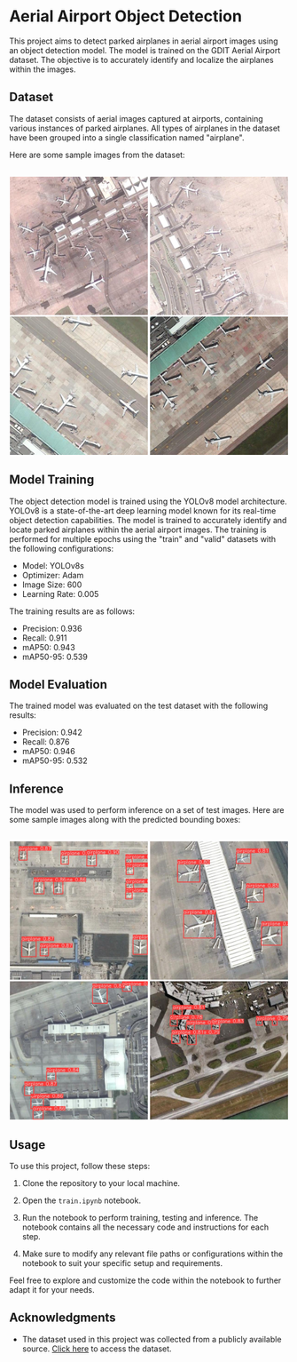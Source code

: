 # Aerial Airport Object Detection

This project aims to detect parked airplanes in aerial airport images using an object detection model. The model is trained on the GDIT Aerial Airport dataset. The objective is to accurately identify and localize the airplanes within the images.

## Dataset

The dataset consists of aerial images captured at airports, containing various instances of parked airplanes. All types of airplanes in the dataset have been grouped into a single classification named "airplane".

Here are some sample images from the dataset:

<br/>
<div align="center">
  <img src="https://github.com/IslamMounir/Aerial_Airport_Object_Detection/blob/main/Images/dataset_1.jpg" alt="Dataset Sample 1" width="249"/>
  <img src="https://github.com/IslamMounir/Aerial_Airport_Object_Detection/blob/main/Images/dataset_2.jpg" alt="Dataset Sample 2" width="249"/>
  <img src="https://github.com/IslamMounir/Aerial_Airport_Object_Detection/blob/main/Images/dataset_3.jpg" alt="Dataset Sample 3" width="249"/>
  <img src="https://github.com/IslamMounir/Aerial_Airport_Object_Detection/blob/main/Images/dataset_4.jpg" alt="Dataset Sample 4" width="249"/>
</div>

## Model Training

The object detection model is trained using the YOLOv8 model architecture. YOLOv8 is a state-of-the-art deep learning model known for its real-time object detection capabilities.
The model is trained to accurately identify and locate parked airplanes within the aerial airport images. 
The training is performed for multiple epochs using the "train" and "valid" datasets  with the following configurations:
- Model: YOLOv8s
- Optimizer: Adam
- Image Size: 600
- Learning Rate: 0.005

The training results are as follows:
- Precision: 0.936
- Recall: 0.911
- mAP50: 0.943
- mAP50-95: 0.539



## Model Evaluation

The trained model was evaluated on the test dataset with the following results:
- Precision: 0.942
- Recall: 0.876
- mAP50: 0.946
- mAP50-95: 0.532


## Inference

The model was used to perform inference on a set of test images. Here are some sample images along with the predicted bounding boxes:

  <br/>
<div align="center">
  <img src="https://github.com/IslamMounir/Aerial_Airport_Object_Detection/blob/main/Images/test_1.jpg" alt="Inference Sample 1" width="249"/>
  <img src="https://github.com/IslamMounir/Aerial_Airport_Object_Detection/blob/main/Images/test_2.jpg" alt="Inference Sample 2" width="249"/>
  <img src="https://github.com/IslamMounir/Aerial_Airport_Object_Detection/blob/main/Images/test_3.jpg" alt="Inference Sample 3" width="249"/>
  <img src="https://github.com/IslamMounir/Aerial_Airport_Object_Detection/blob/main/Images/test_4.jpg" alt="Inference Sample 4" width="249"/>
</div>

## Usage

To use this project, follow these steps:

1. Clone the repository to your local machine.

2. Open the `train.ipynb` notebook.

3. Run the notebook to perform training, testing and inference. The notebook contains all the necessary code and instructions for each step.

4. Make sure to modify any relevant file paths or configurations within the notebook to suit your specific setup and requirements.

Feel free to explore and customize the code within the notebook to further adapt it for your needs.


## Acknowledgments

- The dataset used in this project was collected from a publicly available source. [Click here](https://universe.roboflow.com/gdit/aerial-airport/dataset/1) to access the dataset.

